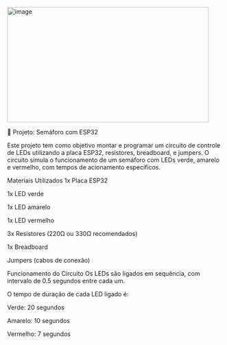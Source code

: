 <img width="470" height="269" alt="image" src="https://github.com/user-attachments/assets/4751a7bc-8a7b-46ea-ad4b-c644e59ef8ee" />


🚦 Projeto: Semáforo com ESP32

Este projeto tem como objetivo montar e programar um circuito de controle de LEDs utilizando a placa ESP32, resistores, breadboard, e jumpers. O circuito simula o funcionamento de um semáforo com LEDs verde, amarelo e vermelho, com tempos de acionamento específicos.

 Materiais Utilizados
1x Placa ESP32

1x LED verde

1x LED amarelo

1x LED vermelho

3x Resistores (220Ω ou 330Ω recomendados)

1x Breadboard

Jumpers (cabos de conexão)


Funcionamento do Circuito
Os LEDs são ligados em sequência, com intervalo de 0.5 segundos entre cada um.

O tempo de duração de cada LED ligado é:

Verde: 20 segundos

Amarelo: 10 segundos

Vermelho: 7 segundos
